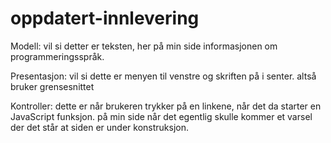 oppdatert-innlevering
=====================
Modell:
vil si detter er teksten, her på min side informasjonen om programmeringsspråk.

Presentasjon:
vil si dette er menyen til venstre og skriften på i senter. altså bruker grensesnittet

Kontroller:
dette er når brukeren trykker på en linkene, når det da starter en JavaScript funksjon. på min side når det egentlig skulle kommer et varsel der det står at siden
er under konstruksjon.

